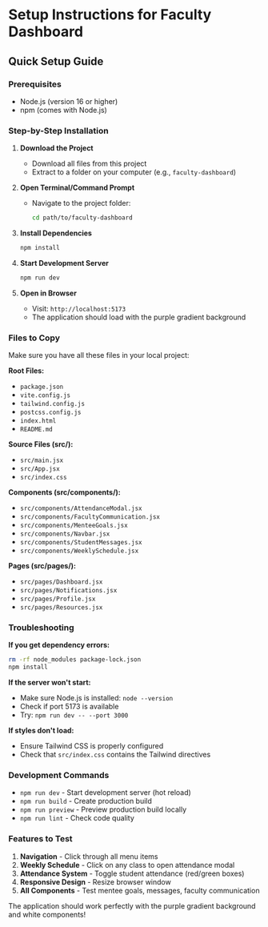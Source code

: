 # Setup Instructions for Faculty Dashboard

## Quick Setup Guide

### Prerequisites
- Node.js (version 16 or higher)
- npm (comes with Node.js)

### Step-by-Step Installation

1. **Download the Project**
   - Download all files from this project
   - Extract to a folder on your computer (e.g., `faculty-dashboard`)

2. **Open Terminal/Command Prompt**
   - Navigate to the project folder:
     ```bash
     cd path/to/faculty-dashboard
     ```

3. **Install Dependencies**
   ```bash
   npm install
   ```

4. **Start Development Server**
   ```bash
   npm run dev
   ```

5. **Open in Browser**
   - Visit: `http://localhost:5173`
   - The application should load with the purple gradient background

### Files to Copy

Make sure you have all these files in your local project:

**Root Files:**
- `package.json`
- `vite.config.js`
- `tailwind.config.js`
- `postcss.config.js`
- `index.html`
- `README.md`

**Source Files (src/):**
- `src/main.jsx`
- `src/App.jsx`
- `src/index.css`

**Components (src/components/):**
- `src/components/AttendanceModal.jsx`
- `src/components/FacultyCommunication.jsx`
- `src/components/MenteeGoals.jsx`
- `src/components/Navbar.jsx`
- `src/components/StudentMessages.jsx`
- `src/components/WeeklySchedule.jsx`

**Pages (src/pages/):**
- `src/pages/Dashboard.jsx`
- `src/pages/Notifications.jsx`
- `src/pages/Profile.jsx`
- `src/pages/Resources.jsx`

### Troubleshooting

**If you get dependency errors:**
```bash
rm -rf node_modules package-lock.json
npm install
```

**If the server won't start:**
- Make sure Node.js is installed: `node --version`
- Check if port 5173 is available
- Try: `npm run dev -- --port 3000`

**If styles don't load:**
- Ensure Tailwind CSS is properly configured
- Check that `src/index.css` contains the Tailwind directives

### Development Commands

- `npm run dev` - Start development server (hot reload)
- `npm run build` - Create production build
- `npm run preview` - Preview production build locally
- `npm run lint` - Check code quality

### Features to Test

1. **Navigation** - Click through all menu items
2. **Weekly Schedule** - Click on any class to open attendance modal
3. **Attendance System** - Toggle student attendance (red/green boxes)
4. **Responsive Design** - Resize browser window
5. **All Components** - Test mentee goals, messages, faculty communication

The application should work perfectly with the purple gradient background and white components!